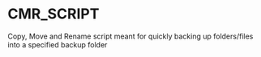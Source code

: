 # CMR_SCRIPT
Copy, Move and Rename script meant for quickly backing up folders/files into a specified backup folder
